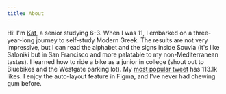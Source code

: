 ```yaml
---
title: About
---
```


Hi! I'm [Kat](https://katmh.com), a senior studying 6-3. When I was 11, I embarked on a three-year-long journey to self-study Modern Greek. The results are not very impressive, but I can read the alphabet and the signs inside Souvla (it's like Saloniki but in San Francisco and more palatable to my non-Mediterranean tastes). I learned how to ride a bike as a junior in college (shout out to Bluebikes and the Westgate parking lot). My [most popular tweet](https://twitter.com/katmhuang/status/1353040170384314368) has 113.1k likes. I enjoy the auto-layout feature in Figma, and I've never had chewing gum before.